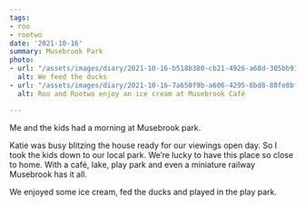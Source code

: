 ```yaml
---
tags:
- roo
- rootwo
date: '2021-10-16'
summary: Musebrook Park
photo:
- url: "/assets/images/diary/2021-10-16-b518b380-cb21-4926-a68d-305bb91ffcae.jpeg"
  alt: We feed the ducks
- url: "/assets/images/diary/2021-10-16-7a650f9b-a606-4295-8bd8-80fe8bf3dc0f.jpeg"
  alt: Roo and Rootwo enjoy an ice cream at Musebrook Café

---
```

Me and the kids had a morning at Musebrook park. 

Katie was busy blitzing the house ready for our viewings open day. So I took the kids down to our local park. We’re lucky to have this place so close to home. With a café, lake, play park and even a miniature railway Musebrook has it all. 

We enjoyed some ice cream, fed the ducks and played in the play park. 